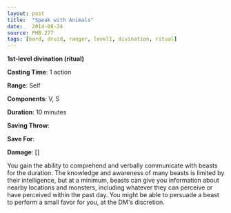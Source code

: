 ```yaml
---
layout: post
title:  "Speak with Animals"
date:   2014-08-24
source: PHB.277
tags: [bard, druid, ranger, level1, divination, ritual]
---
```


**1st-level divination (ritual)**

**Casting Time**: 1 action

**Range**: Self

**Components**: V, S

**Duration**: 10 minutes

**Saving Throw**:

**Save For**:

**Damage**: []

You gain the ability to comprehend and verbally communicate with beasts for the duration. The knowledge and awareness of many beasts is limited by their intelligence, but at a minimum, beasts can give you information about nearby locations and monsters, including whatever they can perceive or have perceived within the past day. You might be able to persuade a beast to perform a small favor for you, at the DM's discretion.
